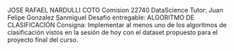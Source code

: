 JOSE RAFAEL NARDULLI COTO
Comision 22740 DataScience
Tutor: Juan Felipe Gonzalez Sanmiguel
Desafio entregable: ALGORITMO DE CLASIFICACIÓN
Consigna: Implementar al menos uno de los algoritmos de clasificación vistos en la sesión de hoy con el dataset propuesto para el proyecto final del curso.
